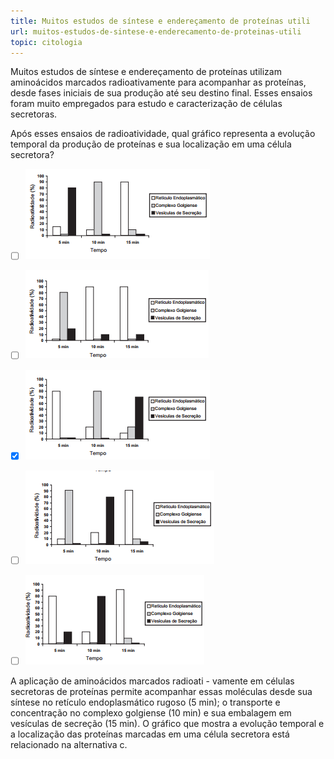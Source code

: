 ```yaml
---
title: Muitos estudos de síntese e endereçamento de proteínas utili
url: muitos-estudos-de-sintese-e-enderecamento-de-proteinas-utili
topic: citologia
---
```



Muitos estudos de síntese e endereçamento de proteínas utilizam aminoácidos marcados radioativamente para acompanhar as proteínas, desde fases iniciais de sua produção até seu destino final. Esses ensaios foram muito empregados para estudo e caracterização de células secretoras.

Após esses ensaios de radioatividade, qual gráfico representa a evolução temporal da produção de proteínas e sua localização em uma célula secretora?



- [ ] ![](7df59c40-5de0-2b7c-3d95-013e0c5b0b53.png)
- [ ] ![](c57f6266-0bee-69a3-f6f6-c34fdc033290.png)
- [x] ![](75b47552-1035-65f5-aff0-2c84e6fef4fc.png)
- [ ] ![](77086b37-0611-89ea-56fb-be273bf040c1.png)
- [ ] ![](47525029-8415-2809-c23f-9c52372139b0.png)


A aplicação de aminoácidos marcados radioati - vamente em células secretoras de proteínas permite acompanhar essas moléculas desde sua síntese no retículo endoplasmático rugoso (5 min); o transporte e concentração no complexo golgiense (10 min) e sua embalagem em vesículas de secreção (15 min). O gráfico que mostra a evolução temporal e a localização das proteínas marcadas em uma célula secretora está relacionado na alternativa c.
